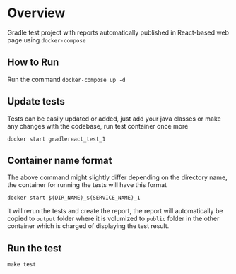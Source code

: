 # Overview

Gradle test project with reports automatically published in React-based web page using
`docker-compose`

## How to Run

Run the command `docker-compose up -d`

## Update tests

Tests can be easily updated or added, just add your java classes or make any changes with the codebase, run test container once more

`docker start gradlereact_test_1`

## Container name format

The above command might slightly differ depending on the directory name, the container for running the tests will have this format

`docker start $(DIR_NAME)_$(SERVICE_NAME)_1`

it will rerun the tests and create the report, the report will automatically be copied to `output` folder where it is volumized to `public` folder in the other container which is charged of displaying the test result.

## Run the test

`make test`

